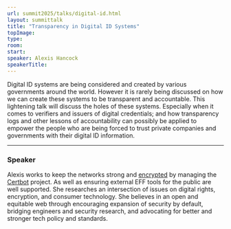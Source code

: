 ```yaml
---
url: summit2025/talks/digital-id.html
layout: summittalk
title: "Transparency in Digital ID Systems"
topImage:
type:
room:
start:
speaker: Alexis Hancock
speakerTitle:
---
```


<div class="font-google font-medium">

Digital ID systems are being considered and created by various governments
around the world. However it is rarely being discussed on how we can create
these systems to be transparent and accountable. This lightening talk will
discuss the holes of these systems. Especially when it comes to verifiers and
issuers of digital credentials; and how transparency logs and other lessons of
accountability can possibly be applied to empower the people who are being
forced to trust private companies and governments with their digital ID
information.

---

### Speaker

Alexis works to keep the networks strong and
[encrypted](https://www.eff.org/encrypt-the-web) by managing the
[Certbot](https://certbot.eff.org/pages/about) project. As well as ensuring
external EFF tools for the public are well supported. She researches an
intersection of issues on digital rights, encryption, and consumer technology.
She believes in an open and equitable web through encouraging expansion of
security by default, bridging engineers and security research, and advocating
for better and stronger tech policy and standards.

</div>
